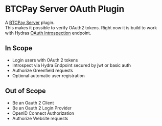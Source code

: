 # BTCPay Server OAuth Plugin

A [BTCPay Server](https://github.com/btcpayserver) plugin.  
This makes it possible to verify OAuth2 tokens. Right now it is build to work with Hydras [OAuth Introspection](https://www.ory.sh/docs/hydra/reference/api#tag/oAuth2/operation/introspectOAuth2Token) endpoint.  

## In Scope

* Login users with OAuth 2 tokens
* Introspect via Hydra Endpoint secured by jwt or basic auth
* Authorize Greenfield requests
* Optional automatic user registration

## Out of Scope

* Be an Oauth 2 Client
* Be an Oauth 2 Login Provider
* OpenID Connect Authorization
* Authorize Website requests

